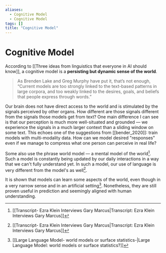 ```yaml
---
aliases:
  - Cognitive Model
  - Cognitive Model
tags: []
title: "Cognitive Model"
---
```


# Cognitive Model

According to [[Three ideas from linguistics that everyone in AI should know]], a cognitive model is a __persisting but dynamic sense of the world__.

> As Brenden Lake and Greg Murphy have put it, that’s not enough, “Current models are too strongly linked to the text-based patterns in large corpora, and too weakly linked to the desires, goals, and beliefs that people express through words.”

Our brain does not have direct access to the world and is stimulated by the signals perceived by other organs. How different are those signals different from the signals those models get from text? One main difference I can see is that our perception is much more well-situated and grounded — we experience the signals in a much larger context than a sliding window on some text. This echoes one of the suggestions from [[bender_2020]]: train models with multi-modality data. How can we model desired "responses" even if we manage to compress what one person can perceive in real life?

Some also use the phrase world model — a mental model of the world[^1]. Such a model is constantly being updated by our daily interactions in a way that we can't fully understand yet. In such a model, our use of language is very different from the model's as well[^1].

It is shown that models can learn some aspects of the world, even though in a very narrow sense and in an artificial setting[^2]. Nonetheless, they are still proven useful in prediction and seemingly aligned with human understanding.

[^1]: [[Transcript- Ezra Klein Interviews Gary Marcus|Transcript: Ezra Klein Interviews Gary Marcus]]
[^2]: [[Large Language Model- world models or surface statistics-|Large Language Model: world models or surface statistics?]]